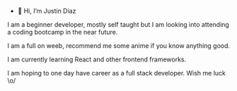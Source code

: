 - 👋 Hi, I’m Justin Diaz

I am a beginner developer, mostly self taught but I am looking into attending a coding bootcamp in the near future. 

I am a full on weeb, recommend me some anime if you know anything good.

I am currently learning React and other frontend frameworks. 

I am hoping to one day have career as a full stack developer. Wish me luck \o/

